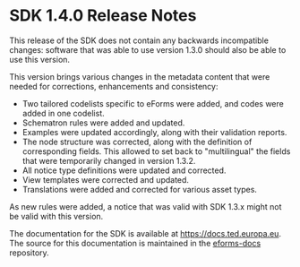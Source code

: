 # SDK 1.4.0 Release Notes

This release of the SDK does not contain any backwards incompatible changes: software that was able to use version 1.3.0 should also be able to use this version.

This version brings various changes in the metadata content that were needed for corrections, enhancements and consistency:

* Two tailored codelists specific to eForms were added, and codes were added in one codelist.
* Schematron rules were added and updated.
* Examples were updated accordingly, along with their validation reports.
* The node structure was corrected, along with the definition of corresponding fields. This allowed to set back to "multilingual" the fields that were temporarily changed in version 1.3.2.
* All notice type definitions were updated and corrected.
* View templates were corrected and updated.
* Translations were added and corrected for various asset types.

As new rules were added, a notice that was valid with SDK 1.3.x might not be valid with this version.

The documentation for the SDK is available at <https://docs.ted.europa.eu>. The source for this documentation is maintained in the [eforms-docs](https://github.com/OP-TED/eforms-docs) repository.
